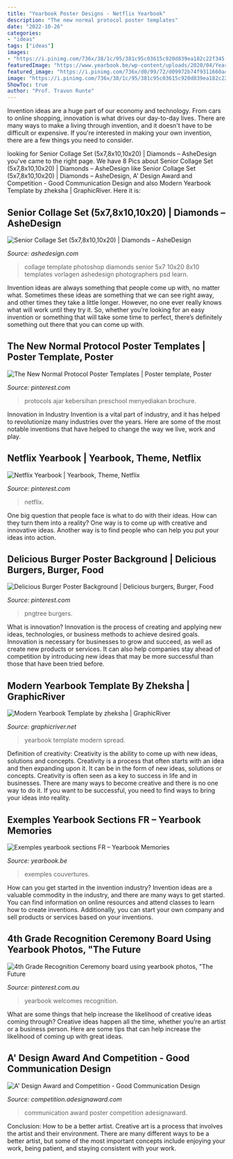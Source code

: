 ```yaml
---
title: "Yearbook Poster Designs - Netflix Yearbook"
description: "The new normal protocol poster templates"
date: "2022-10-26"
categories:
- "ideas"
tags: ["ideas"]
images:
- "https://i.pinimg.com/736x/38/1c/95/381c95c03615c920d839ea182c22f345.jpg"
featuredImage: "https://www.yearbook.be/wp-content/uploads/2020/04/Yearbook-photos-de-classe-min.jpg"
featured_image: "https://i.pinimg.com/736x/d0/99/72/d09972b74f9311660a4c387d8384d9ed--th-grade-graduation-yearbook-photos.jpg"
image: "https://i.pinimg.com/736x/38/1c/95/381c95c03615c920d839ea182c22f345.jpg"
ShowToc: true
author: "Prof. Travon Runte"
---
```



Invention ideas are a huge part of our economy and technology. From cars to online shopping, innovation is what drives our day-to-day lives. There are many ways to make a living through invention, and it doesn't have to be difficult or expensive. If you're interested in making your own invention, there are a few things you need to consider.

	

		
looking for Senior Collage Set (5x7,8x10,10x20) | Diamonds – AsheDesign you've came to the right page. We have 8 Pics about Senior Collage Set (5x7,8x10,10x20) | Diamonds – AsheDesign like Senior Collage Set (5x7,8x10,10x20) | Diamonds – AsheDesign, A&#039; Design Award and Competition - Good Communication Design and also Modern Yearbook Template by zheksha | GraphicRiver. Here it is:
		
    
## Senior Collage Set (5x7,8x10,10x20) | Diamonds – AsheDesign

<img loading=lazy src="https://cdn.shopify.com/s/files/1/1154/9316/products/ashe_design_collage_set_diamonds_9db90dcb-2503-4824-a9fe-feedfc448343_1024x1024.jpeg?v=1481853821" onerror="this.onerror=null;this.src='https://tse3.mm.bing.net/th?id=OIP.mNCwm5WjaFXNhESOhJy39wHaHa&amp;pid=15.1';" alt="Senior Collage Set (5x7,8x10,10x20) | Diamonds – AsheDesign">

_Source: ashedesign.com_

>collage template photoshop diamonds senior 5x7 10x20 8x10 templates vorlagen ashedesign photographers psd learn. 

	

Invention ideas are always something that people come up with, no matter what. Sometimes these ideas are something that we can see right away, and other times they take a little longer. However, no one ever really knows what will work until they try it. So, whether you’re looking for an easy invention or something that will take some time to perfect, there’s definitely something out there that you can come up with.

    
## The New Normal Protocol Poster Templates | Poster Template, Poster

<img loading=lazy src="https://i.pinimg.com/736x/ba/31/c0/ba31c0084955f334e4dd34c61805ea16.jpg" onerror="this.onerror=null;this.src='https://tse3.mm.bing.net/th?id=OIP.yS3URu5Jrwz-aqyyW5JldQHaKA&amp;pid=15.1';" alt="The New Normal Protocol Poster Templates | Poster template, Poster">

_Source: pinterest.com_

>protocols ajar kebersihan preschool menyediakan brochure. 

	

Innovation in Industry
Invention is a vital part of industry, and it has helped to revolutionize many industries over the years. Here are some of the most notable inventions that have helped to change the way we live, work and play.

    
## Netflix Yearbook | Yearbook, Theme, Netflix

<img loading=lazy src="https://i.pinimg.com/736x/38/1c/95/381c95c03615c920d839ea182c22f345.jpg" onerror="this.onerror=null;this.src='https://tse1.mm.bing.net/th?id=OIP.zi4yNSZ51egl2rJoGDkzXAHaFM&amp;pid=15.1';" alt="Netflix Yearbook | Yearbook, Theme, Netflix">

_Source: pinterest.com_

>netflix. 

	

One big question that people face is what to do with their ideas. How can they turn them into a reality? One way is to come up with creative and innovative ideas. Another way is to find people who can help you put your ideas into action.

    
## Delicious Burger Poster Background | Delicious Burgers, Burger, Food

<img loading=lazy src="https://i.pinimg.com/736x/e7/06/06/e70606a042ff17fd15b64d02971bda73.jpg" onerror="this.onerror=null;this.src='https://tse3.mm.bing.net/th?id=OIP.KKnrw0xLOrwqETU-x9RUQwHaLH&amp;pid=15.1';" alt="Delicious Burger Poster Background | Delicious burgers, Burger, Food">

_Source: pinterest.com_

>pngtree burgers. 

	

What is innovation?
Innovation is the process of creating and applying new ideas, technologies, or business methods to achieve desired goals. Innovation is necessary for businesses to grow and succeed, as well as create new products or services. It can also help companies stay ahead of competition by introducing new ideas that may be more successful than those that have been tried before.

    
## Modern Yearbook Template By Zheksha | GraphicRiver

<img loading=lazy src="https://s3.envato.com/files/57860836/10_Spread.jpg" onerror="this.onerror=null;this.src='https://tse2.mm.bing.net/th?id=OIP.H_hMC_Y42ZKGhoZWhLg5fQHaFx&amp;pid=15.1';" alt="Modern Yearbook Template by zheksha | GraphicRiver">

_Source: graphicriver.net_

>yearbook template modern spread. 

	

Definition of creativity: Creativity is the ability to come up with new ideas, solutions and concepts.
Creativity is a process that often starts with an idea and then expanding upon it. It can be in the form of new ideas, solutions or concepts. Creativity is often seen as a key to success in life and in businesses. There are many ways to become creative and there is no one way to do it. If you want to be successful, you need to find ways to bring your ideas into reality.

    
## Exemples Yearbook Sections FR – Yearbook Memories

<img loading=lazy src="https://www.yearbook.be/wp-content/uploads/2020/04/Yearbook-photos-de-classe-min.jpg" onerror="this.onerror=null;this.src='https://tse3.mm.bing.net/th?id=OIP.n8v4eESfGHmUJrl9-qxGhQHaLG&amp;pid=15.1';" alt="Exemples yearbook sections FR – Yearbook Memories">

_Source: yearbook.be_

>exemples couvertures. 

	

How can you get started in the invention industry?
Invention ideas are a valuable commodity in the industry, and there are many ways to get started. You can find information on online resources and attend classes to learn how to create inventions. Additionally, you can start your own company and sell products or services based on your inventions.

    
## 4th Grade Recognition Ceremony Board Using Yearbook Photos, &quot;The Future

<img loading=lazy src="https://i.pinimg.com/736x/d0/99/72/d09972b74f9311660a4c387d8384d9ed--th-grade-graduation-yearbook-photos.jpg" onerror="this.onerror=null;this.src='https://tse4.mm.bing.net/th?id=OIP.r-pWziChc6_9tIa6ykRH4gHaEK&amp;pid=15.1';" alt="4th Grade Recognition Ceremony board using yearbook photos, &quot;The Future">

_Source: pinterest.com.au_

>yearbook welcomes recognition. 

	

What are some things that help increase the likelihood of creative ideas coming through?
Creative ideas happen all the time, whether you’re an artist or a business person. Here are some tips that can help increase the likelihood of coming up with great ideas.

    
## A&#039; Design Award And Competition - Good Communication Design

<img loading=lazy src="http://competition.adesignaward.com/images/communication-design-award-poster.jpg" onerror="this.onerror=null;this.src='https://tse2.mm.bing.net/th?id=OIP.AherWhQZtsVhqKN8zaEqEAHaKe&amp;pid=15.1';" alt="A&#039; Design Award and Competition - Good Communication Design">

_Source: competition.adesignaward.com_

>communication award poster competition adesignaward. 

	

Conclusion: How to be a better artist.
Creative art is a process that involves the artist and their environment. There are many different ways to be a better artist, but some of the most important concepts include enjoying your work, being patient, and staying consistent with your work.

